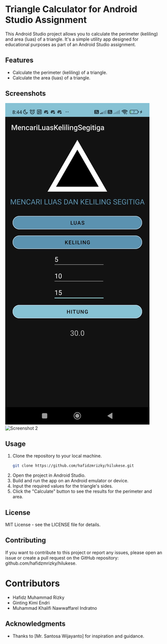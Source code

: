 # Triangle Calculator for Android Studio Assignment
This Android Studio project allows you to calculate the perimeter (keliling) and area (luas) of a triangle. It's a simple utility app designed for educational purposes as part of an Android Studio assignment.

## Features

- Calculate the perimeter (keliling) of a triangle.
- Calculate the area (luas) of a triangle.

## Screenshots

![Screenshot 1](screenshots/darkModeCalculatorPoco.jpeg)
![Screenshot 2](screenshots/lightModeCalculator.png)

## Usage

1. Clone the repository to your local machine.
   ```bash
   git clone https://github.com/hafidzmrizky/hilukese.git
   ```
2. Open the project in Android Studio.
3. Build and run the app on an Android emulator or device.
4. Input the required values for the triangle's sides.
5. Click the "Calculate" button to see the results for the perimeter and area.

## License
MIT License - see the LICENSE file for details.

## Contributing
If you want to contribute to this project or report any issues, please open an issue or create a pull request on the GitHub repository: github.com/hafidzmrizky/hilukese.

# Contributors 
- Hafidz Muhammad Rizky
- Ginting Kimi Endri
- Muhammad Khalifi Nawwaffarel Indratno 

## Acknowledgments
- Thanks to [Mr. Santosa Wijayanto] for inspiration and guidance.
